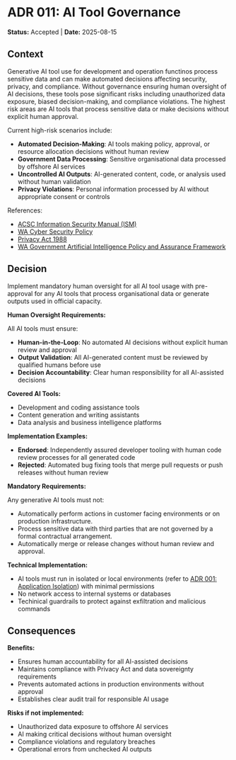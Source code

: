 # ADR 011: AI Tool Governance

**Status:** Accepted | **Date:** 2025-08-15

## Context

Generative AI tool use for development and operation functinos process sensitive data and
can make automated decisions affecting security, privacy, and
compliance. Without governance ensuring human oversight of AI decisions,
these tools pose significant risks including unauthorized data exposure,
biased decision-making, and compliance violations. The highest risk
areas are AI tools that process sensitive data or make decisions
without explicit human approval.

Current high-risk scenarios include:

- **Automated Decision-Making**: AI tools making policy, approval, or
  resource allocation decisions without human review
- **Government Data Processing**: Sensitive organisational data
  processed by offshore AI services
- **Uncontrolled AI Outputs**: AI-generated content, code, or analysis
  used without human validation
- **Privacy Violations**: Personal information processed by AI without
  appropriate consent or controls

References:

- [ACSC Information Security Manual
  (ISM)](https://www.cyber.gov.au/resources-business-and-government/essential-cyber-security/ism)
- [WA Cyber Security
  Policy](https://www.wa.gov.au/government/publications/2024-wa-government-cyber-security-policy)
- [Privacy Act 1988](https://www.legislation.gov.au/Series/C2004A03712)
- [WA Government Artificial Intelligence Policy and Assurance Framework](https://www.wa.gov.au/government/publications/wa-government-artificial-intelligence-policy-and-assurance-framework)

## Decision

Implement mandatory human oversight for all AI tool usage with
pre-approval for any AI tools that process organisational data or
generate outputs used in official capacity.

**Human Oversight Requirements:**

All AI tools must ensure:

- **Human-in-the-Loop**: No automated AI decisions without explicit
  human review and approval
- **Output Validation**: All AI-generated content must be reviewed by
  qualified humans before use
- **Decision Accountability**: Clear human responsibility for all
  AI-assisted decisions

**Covered AI Tools:**

- Development and coding assistance tools
- Content generation and writing assistants
- Data analysis and business intelligence platforms

**Implementation Examples:**

- **Endorsed**: Independently assured developer tooling with human code review processes for all generated code
- **Rejected**: Automated bug fixing tools that merge pull requests or push releases
  without human review

**Mandatory Requirements:**

Any generative AI tools must not:

- Automatically perform actions in customer facing environments or on production infrastructure.
- Process sensitive data with third parties that are not governed by a formal contractual arrangement.
- Automatically merge or release changes without human review and approval.

**Technical Implementation:**

- AI tools must run in isolated or local environments (refer to [ADR 001: Application Isolation](001-isolation.md)) with minimal permissions
- No network access to internal systems or databases
- Techinical guardrails to protect against exfiltration and malicious commands

## Consequences

**Benefits:**

- Ensures human accountability for all AI-assisted decisions
- Maintains compliance with Privacy Act and data sovereignty requirements
- Prevents automated actions in production environments without approval
- Establishes clear audit trail for responsible AI usage

**Risks if not implemented:**

- Unauthorized data exposure to offshore AI services
- AI making critical decisions without human oversight
- Compliance violations and regulatory breaches
- Operational errors from unchecked AI outputs
